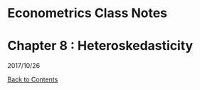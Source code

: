 # Econometrics Class Notes

# Chapter 8 : Heteroskedasticity

2017/10/26



[Back to Contents](../SUMMARYhtml.html)